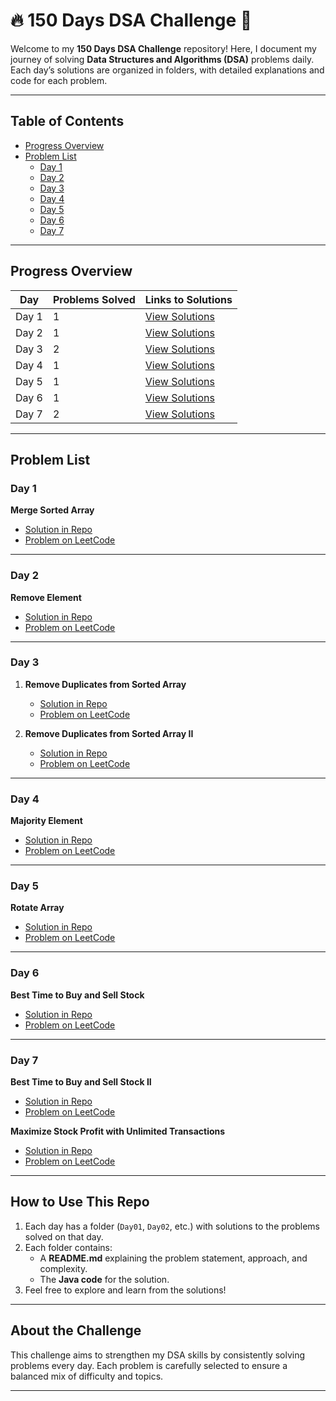# **🔥 150 Days DSA Challenge 🚀**

Welcome to my **150 Days DSA Challenge** repository! Here, I document my journey of solving **Data Structures and Algorithms (DSA)** problems daily. Each day’s solutions are organized in folders, with detailed explanations and code for each problem.

---

## **Table of Contents**
- [Progress Overview](#progress-overview)
- [Problem List](#problem-list)
   - [Day 1](#day-1)
   - [Day 2](#day-2)
   - [Day 3](#day-3)
   - [Day 4](#day-4)
   - [Day 5](#day-5)
   - [Day 6](#day-6)
   - [Day 7](#day-7)

---

## **Progress Overview**
| Day        | Problems Solved | Links to Solutions |  
|------------|-----------------|--------------------|  
| Day 1      | 1               | [View Solutions](#day-1) |  
| Day 2      | 1               | [View Solutions](#day-2) |  
| Day 3      | 2               | [View Solutions](#day-3) |  
| Day 4      | 1               | [View Solutions](#day-4) |  
| Day 5      | 1               | [View Solutions](#day-5) |  
| Day 6      | 1               | [View Solutions](#day-6) |  
| Day 7      | 2               | [View Solutions](#day-7) |  

---

## **Problem List**

### **Day 1**
**Merge Sorted Array**
   - [Solution in Repo](./src/Day01/)
   - [Problem on LeetCode](https://leetcode.com/problems/merge-sorted-array/solutions/6314929/the-most-optimal-in-place-solution-to-me-cg9o/)
---

### **Day 2**

**Remove Element**
   - [Solution in Repo](./src/Day02)
   - [Problem on LeetCode]([https://leetcode.com/problems/remove-element/](https://leetcode.com/problems/remove-element/solutions/6320041/efficient-in-place-solution-to-remove-el-rxii/))

---

### **Day 3**
1. **Remove Duplicates from Sorted Array**
   - [Solution in Repo](./src/Day03/)
   - [Problem on LeetCode]([https://leetcode.com/problems/remove-duplicates-from-sorted-array/](https://leetcode.com/problems/remove-duplicates-from-sorted-array-ii/solutions/6324394/removing-duplicates-allowing-up-to-two-o-atm1/))

2. **Remove Duplicates from Sorted Array II**
   - [Solution in Repo](./src/Day03/)
   - [Problem on LeetCode]([https://leetcode.com/problems/remove-duplicates-from-sorted-array-ii/](https://leetcode.com/problems/remove-duplicates-from-sorted-array/solutions/6324416/removing-duplicates-from-sorted-array-mi-4yf2/))


---

### **Day 4**
**Majority Element**
   - [Solution in Repo](./Day03/Majority_Element.java)
   - [Problem on LeetCode](https://leetcode.com/problems/majority-element/)


---

### **Day 5**
**Rotate Array**
   - [Solution in Repo](./Day03/Rotate_Array.java)
   - [Problem on LeetCode](https://leetcode.com/problems/rotate-array/)


---

### **Day 6**

**Best Time to Buy and Sell Stock**
   - [Solution in Repo](./Day04/Best_Time_to_Buy_and_Sell_Stock.java)
   - [Problem on LeetCode](https://leetcode.com/problems/best-time-to-buy-and-sell-stock/)



---

### **Day 7**



**Best Time to Buy and Sell Stock II**
   - [Solution in Repo](./Day05/Best_Time_to_Buy_and_Sell_Stock_II.java)
   - [Problem on LeetCode](https://leetcode.com/problems/best-time-to-buy-and-sell-stock-ii/)

**Maximize Stock Profit with Unlimited Transactions**
   - [Solution in Repo](./Day06/Maximize_Stock_Profit.java)
   - [Problem on LeetCode](https://leetcode.com/problems/best-time-to-buy-and-sell-stock-ii/)
---


## **How to Use This Repo**
1. Each day has a folder (`Day01`, `Day02`, etc.) with solutions to the problems solved on that day.
2. Each folder contains:
   - A **README.md** explaining the problem statement, approach, and complexity.
   - The **Java code** for the solution.
3. Feel free to explore and learn from the solutions!

---

## **About the Challenge**
This challenge aims to strengthen my DSA skills by consistently solving problems every day. Each problem is carefully selected to ensure a balanced mix of difficulty and topics.

---
